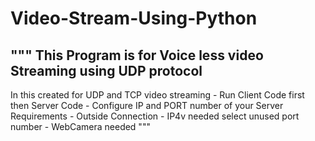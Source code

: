 # Video-Stream-Using-Python
"""
This Program is for Voice less video Streaming using UDP protocol 
-------
In this created for UDP and TCP video streaming
    - Run Client Code first then Server Code
    - Configure IP and PORT number of your Server
Requirements
    - Outside Connection 
    - IP4v needed select unused port number
    - WebCamera needed
"""
